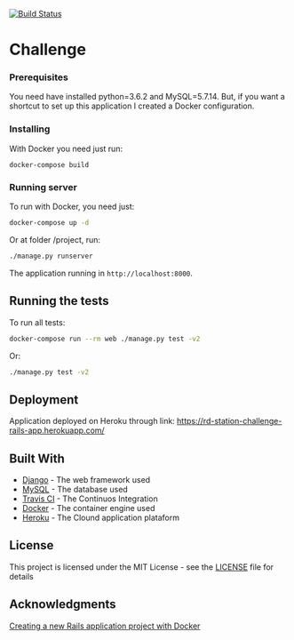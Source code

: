 [![Build Status](https://travis-ci.org/gabriel-lima/rd-challenge.svg?branch=master)](https://travis-ci.org/gabriel-lima/rd-challenge)

# Challenge

### Prerequisites

You need have installed python=3.6.2 and MySQL=5.7.14. But, if you want a shortcut to set up this application I created a Docker configuration.

### Installing

With Docker you need just run:

```
docker-compose build
```

### Running server

To run with Docker, you need just:
```bash
docker-compose up -d
```

Or at folder /project, run:
```bash
./manage.py runserver
```

The application running in `http://localhost:8000`.

## Running the tests

To run all tests:
```bash
docker-compose run --rm web ./manage.py test -v2
```

Or:
```bash
./manage.py test -v2
```

## Deployment

Application deployed on Heroku through link: https://rd-station-challenge-rails-app.herokuapp.com/

## Built With

* [Django](https://www.djangoproject.com/) - The web framework used
* [MySQL](https://www.mysql.com/) - The database used
* [Travis CI](https://travis-ci.org/) - The Continuos Integration
* [Docker](https://www.docker.com/) - The container engine used
* [Heroku](https://www.heroku.com/) - The Clound application plataform

## License

This project is licensed under the MIT License - see the [LICENSE](LICENSE) file for details

## Acknowledgments

[Creating a new Rails application project with Docker](https://github.com/IcaliaLabs/guides/wiki/Creating-a-new-Rails-application-project-with-Docker)
